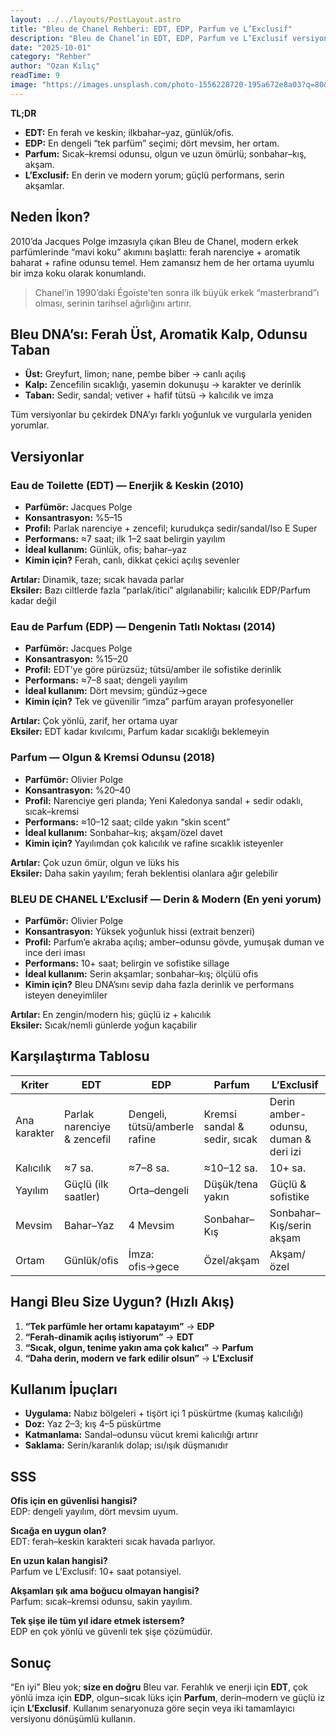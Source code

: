 ```yaml
---
layout: ../../layouts/PostLayout.astro
title: "Bleu de Chanel Rehberi: EDT, EDP, Parfum ve L’Exclusif"
description: "Bleu de Chanel’in EDT, EDP, Parfum ve L’Exclusif versiyonlarını koku DNA’sı, performans, mevsim ve kullanım senaryolarıyla karşılaştıran pratik seçim rehberi."
date: "2025-10-01"
category: "Rehber"
author: "Ozan Kılıç"
readTime: 9
image: "https://images.unsplash.com/photo-1556228720-195a672e8a03?q=80&w=1200&auto=format&fit=crop"
---
```


**TL;DR**  
- **EDT:** En ferah ve keskin; ilkbahar–yaz, günlük/ofis.  
- **EDP:** En dengeli “tek parfüm” seçimi; dört mevsim, her ortam.  
- **Parfum:** Sıcak–kremsi odunsu, olgun ve uzun ömürlü; sonbahar–kış, akşam.  
- **L’Exclusif:** En derin ve modern yorum; güçlü performans, serin akşamlar.

## Neden İkon?
2010’da Jacques Polge imzasıyla çıkan Bleu de Chanel, modern erkek parfümlerinde “mavi koku” akımını başlattı: ferah narenciye + aromatik baharat + rafine odunsu temel. Hem zamansız hem de her ortama uyumlu bir imza koku olarak konumlandı.

> Chanel’in 1990’daki Égoïste’ten sonra ilk büyük erkek “masterbrand”ı olması, serinin tarihsel ağırlığını artırır.

## Bleu DNA’sı: Ferah Üst, Aromatik Kalp, Odunsu Taban
- **Üst:** Greyfurt, limon; nane, pembe biber → canlı açılış  
- **Kalp:** Zencefilin sıcaklığı, yasemin dokunuşu → karakter ve derinlik  
- **Taban:** Sedir, sandal; vetiver + hafif tütsü → kalıcılık ve imza

Tüm versiyonlar bu çekirdek DNA’yı farklı yoğunluk ve vurgularla yeniden yorumlar.

## Versiyonlar

### Eau de Toilette (EDT) — Enerjik & Keskin (2010)
- **Parfümör:** Jacques Polge  
- **Konsantrasyon:** %5–15  
- **Profil:** Parlak narenciye + zencefil; kurudukça sedir/sandal/Iso E Super  
- **Performans:** ≈7 saat; ilk 1–2 saat belirgin yayılım  
- **İdeal kullanım:** Günlük, ofis; bahar–yaz  
- **Kimin için?** Ferah, canlı, dikkat çekici açılış sevenler

**Artılar:** Dinamik, taze; sıcak havada parlar  
**Eksiler:** Bazı ciltlerde fazla “parlak/itici” algılanabilir; kalıcılık EDP/Parfum kadar değil

### Eau de Parfum (EDP) — Dengenin Tatlı Noktası (2014)
- **Parfümör:** Jacques Polge  
- **Konsantrasyon:** %15–20  
- **Profil:** EDT’ye göre pürüzsüz; tütsü/amber ile sofistike derinlik  
- **Performans:** ≈7–8 saat; dengeli yayılım  
- **İdeal kullanım:** Dört mevsim; gündüz→gece  
- **Kimin için?** Tek ve güvenilir “imza” parfüm arayan profesyoneller

**Artılar:** Çok yönlü, zarif, her ortama uyar  
**Eksiler:** EDT kadar kıvılcımı, Parfum kadar sıcaklığı beklemeyin

### Parfum — Olgun & Kremsi Odunsu (2018)
- **Parfümör:** Olivier Polge  
- **Konsantrasyon:** %20–40  
- **Profil:** Narenciye geri planda; Yeni Kaledonya sandal + sedir odaklı, sıcak–kremsi  
- **Performans:** ≈10–12 saat; cilde yakın “skin scent”  
- **İdeal kullanım:** Sonbahar–kış; akşam/özel davet  
- **Kimin için?** Yayılımdan çok kalıcılık ve rafine sıcaklık isteyenler

**Artılar:** Çok uzun ömür, olgun ve lüks his  
**Eksiler:** Daha sakin yayılım; ferah beklentisi olanlara ağır gelebilir

### BLEU DE CHANEL L’Exclusif — Derin & Modern (En yeni yorum)
- **Parfümör:** Olivier Polge  
- **Konsantrasyon:** Yüksek yoğunluk hissi (extrait benzeri)  
- **Profil:** Parfum’e akraba açılış; amber–odunsu gövde, yumuşak duman ve ince deri iması  
- **Performans:** 10+ saat; belirgin ve sofistike sillage  
- **İdeal kullanım:** Serin akşamlar; sonbahar–kış; ölçülü ofis  
- **Kimin için?** Bleu DNA’sını sevip daha fazla derinlik ve performans isteyen deneyimliler

**Artılar:** En zengin/modern his; güçlü iz + kalıcılık  
**Eksiler:** Sıcak/nemli günlerde yoğun kaçabilir

## Karşılaştırma Tablosu
| Kriter | EDT | EDP | Parfum | L’Exclusif |
|---|---|---|---|---|
| Ana karakter | Parlak narenciye & zencefil | Dengeli, tütsü/amberle rafine | Kremsi sandal & sedir, sıcak | Derin amber-odunsu, duman & deri izi |
| Kalıcılık | ≈7 sa. | ≈7–8 sa. | ≈10–12 sa. | 10+ sa. |
| Yayılım | Güçlü (ilk saatler) | Orta–dengeli | Düşük/tena yakın | Güçlü & sofistike |
| Mevsim | Bahar–Yaz | 4 Mevsim | Sonbahar–Kış | Sonbahar–Kış/serin akşam |
| Ortam | Günlük/ofis | İmza: ofis→gece | Özel/akşam | Akşam/özel |

## Hangi Bleu Size Uygun? (Hızlı Akış)
1. **“Tek parfümle her ortamı kapatayım”** → **EDP**  
2. **“Ferah-dinamik açılış istiyorum”** → **EDT**  
3. **“Sıcak, olgun, tenime yakın ama çok kalıcı”** → **Parfum**  
4. **“Daha derin, modern ve fark edilir olsun”** → **L’Exclusif**

## Kullanım İpuçları
- **Uygulama:** Nabız bölgeleri + tişört içi 1 püskürtme (kumaş kalıcılığı)  
- **Doz:** Yaz 2–3; kış 4–5 püskürtme  
- **Katmanlama:** Sandal–odunsu vücut kremi kalıcılığı artırır  
- **Saklama:** Serin/karanlık dolap; ısı/ışık düşmanıdır

## SSS
**Ofis için en güvenlisi hangisi?**  
EDP: dengeli yayılım, dört mevsim uyum.

**Sıcağa en uygun olan?**  
EDT: ferah–keskin karakteri sıcak havada parlıyor.

**En uzun kalan hangisi?**  
Parfum ve L’Exclusif: 10+ saat potansiyel.

**Akşamları şık ama boğucu olmayan hangisi?**  
Parfum: sıcak–kremsi odunsu, sakin yayılım.

**Tek şişe ile tüm yıl idare etmek istersem?**  
EDP en çok yönlü ve güvenli tek şişe çözümüdür.

## Sonuç
“En iyi” Bleu yok; **size en doğru** Bleu var. Ferahlık ve enerji için **EDT**, çok yönlü imza için **EDP**, olgun–sıcak lüks için **Parfum**, derin–modern ve güçlü iz için **L’Exclusif**. Kullanım senaryonuza göre seçin veya iki tamamlayıcı versiyonu dönüşümlü kullanın.
